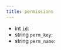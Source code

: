 ```yaml
---
title: permissions  
---
```


- <span class="type">int</span>  <span class="v-identifier">`id`</span>:
- <span class="type">string</span>  <span class="v-identifier">`perm_key`</span>:
- <span class="type">string</span>  <span class="v-identifier">`perm_name`</span>:
